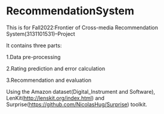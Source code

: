 # RecommendationSystem
This is for Fall2022:Frontier of Cross-media Recommendation System(3131101531)–Project 

It contains three parts:

1.Data pre-processing

2.Rating prediction and error calculation

3.Recommendation and evaluation


Using the Amazon dataset(Digital_Instrument and Software), LenKit(http://lenskit.org/index.html)  and Surprise(https://github.com/NicolasHug/Surprise) toolkit.
